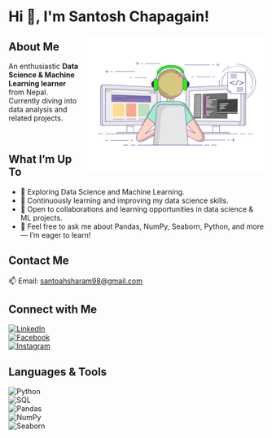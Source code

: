 # Hi 👋, I'm Santosh Chapagain!
<img src="giffile.gif" alt="Coding animation" width="360" align="right" />

## About Me
An enthusiastic **Data Science & Machine Learning learner** from Nepal.  
Currently diving into data analysis and related projects.  

<br/>

## What I’m Up To  
- 🔭 Exploring Data Science and Machine Learning.  
- 🌱 Continuously learning and improving my data science skills.  
- 🤝 Open to collaborations and learning opportunities in data science & ML projects.  
- 💬 Feel free to ask me about Pandas, NumPy, Seaborn, Python, and more — I’m eager to learn!

## Contact Me  
📫 Email: [santoahsharam98@gmail.com](mailto:santoahsharam98@gmail.com)

## Connect with Me  
[![LinkedIn](https://img.shields.io/badge/LinkedIn-0A66C2?style=for-the-badge&logo=linkedin&logoColor=white)](https://www.linkedin.com/in/santosh-chapagain-041629259/)  
[![Facebook](https://img.shields.io/badge/Facebook-1877F2?style=for-the-badge&logo=facebook&logoColor=white)](https://www.facebook.com/santosh.chapagain.376)  
[![Instagram](https://img.shields.io/badge/Instagram-E4405F?style=for-the-badge&logo=instagram&logoColor=white)](https://www.instagram.com/santosz_79/)

## Languages & Tools  
![Python](https://img.shields.io/badge/Python-3776AB?style=for-the-badge&logo=python&logoColor=white)  
![SQL](https://img.shields.io/badge/SQL-4479A1?style=for-the-badge&logo=mysql&logoColor=white)  
![Pandas](https://img.shields.io/badge/Pandas-150458?style=for-the-badge&logo=pandas&logoColor=white)  
![NumPy](https://img.shields.io/badge/NumPy-013243?style=for-the-badge&logo=numpy&logoColor=white)  
![Seaborn](https://img.shields.io/badge/Seaborn-77AADD?style=for-the-badge&logo=seaborn&logoColor=white)  
